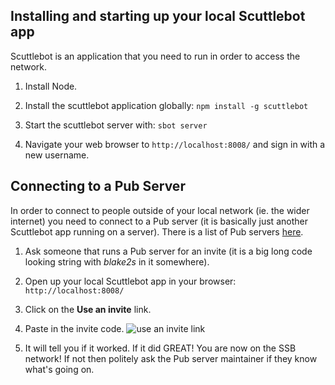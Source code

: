 ## Installing and starting up your local Scuttlebot app

Scuttlebot is an application that you need to run in order to access the network.

1. Install Node.

2. Install the scuttlebot application globally: `npm install -g scuttlebot`

3. Start the scuttlebot server with: `sbot server`

4. Navigate your web browser to `http://localhost:8008/` and sign in with a new username.

## Connecting to a Pub Server

In order to connect to people outside of your local network (ie. the wider internet) you need to connect to a Pub server (it is basically just another Scuttlebot app running on a server). There is a list of Pub servers [here](Pub-Servers).

1. Ask someone that runs a Pub server for an invite (it is a big long code looking string with *blake2s* in it somewhere).

2. Open up your local Scuttlebot app in your browser: `http://localhost:8008/`

3. Click on the **Use an invite** link.

4. Paste in the invite code. ![use an invite link](http://i.imgur.com/4plwFLO.png)

5. It will tell you if it worked. If it did GREAT! You are now on the SSB network! If not then politely ask the Pub server maintainer if they know what's going on.